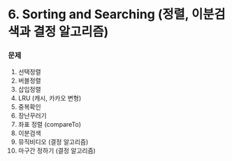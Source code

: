 # 6. Sorting and Searching (정렬, 이분검색과 결정 알고리즘)

### 문제
1. 선택정렬
2. 버블정렬
3. 삽입정렬
4. LRU (캐시, 카카오 변형)
5. 중복확인
6. 장난꾸러기
7. 좌표 정렬 (compareTo)
8. 이분검색
9. 뮤직비디오 (결정 알고리즘)
10. 마구간 정하기 (결정 알고리즘)